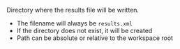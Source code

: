 Directory where the results file will be written.

* The filename will always be `results.xml`
* If the directory does not exist, it will be created
* Path can be absolute or relative to the workspace root
